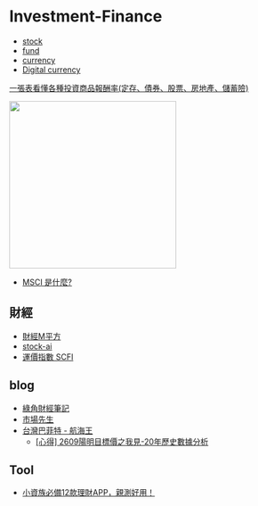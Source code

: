 # Investment-Finance

- [stock](/self/investment-finance/stock/README.md)
- [fund](/self/investment-finance/fund/README.md)
- [currency](/self/investment-finance/currency/README.md)
- [Digital currency](/self/investment-finance/digital-currency/README.md)

[一張表看懂各種投資商品報酬率(定存、債券、股票、房地產、儲蓄險)](https://rich01.com/invest-asset-return/)

<img src="https://blog.jiapan.tw/assets/images/一張表看懂各種投資商品報酬率.jpg" height=300>

- [MSCI 是什麼?](https://rich01.com/msci/)

## 財經

- [財經M平方](https://www.macromicro.me)
- [stock-ai](https://stock-ai.com)
- [運價指數 SCFI](https://www.sse.net.cn/index/singleIndex?indexType=scfi)

## blog

- [綠角財經筆記](http://greenhornfinancefootnote.blogspot.com/)
- [市場先生](https://rich01.com/)
- [台灣巴菲特 - 航海王](http://et220870.blogspot.com/)
  - [[心得] 2609陽明目標價之我見-20年歷史數據分析](https://www.ptt.cc/bbs/Stock/M.1620310876.A.BAF.html)

## Tool

- [小資族必備12款理財APP，親測好用！](https://medium.com/%E6%87%B6%E4%BA%BA%E7%B6%93%E6%BF%9F%E5%AD%B8/%E5%B0%8F%E8%B3%87%E6%97%8F%E5%BF%85%E5%82%9910%E6%AC%BE%E7%90%86%E8%B2%A1app-%E8%A6%AA%E6%B8%AC%E5%A5%BD%E7%94%A8-b2cb2cdcc91a)
